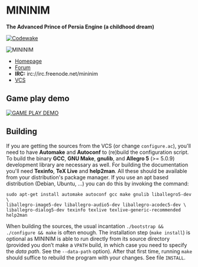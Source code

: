 # MININIM
**The Advanced Prince of Persia Engine (a childhood dream)**

[![Codewake](https://www.codewake.com/badges/ask_question_flat_square.svg)](https://www.codewake.com/p/mininim)

![MININIM](http://oitofelix.github.io/mininim/mininim.png)

- [Homepage](http://oitofelix.github.io/mininim/)
- [Forum](http://forum.princed.org/viewforum.php?f=127)
- **IRC:** irc://irc.freenode.net/mininim
- [VCS](http://github.com/oitofelix/mininim/)

## Game play demo

[![GAME PLAY DEMO](https://img.youtube.com/vi/i8kXFLuZ8Io/0.jpg)](https://www.youtube.com/watch?v=i8kXFLuZ8Io)

## Building

If you are getting the sources from the VCS (or change
`configure.ac`), you'll need to have **Automake** and **Autoconf** to
(re)build the configuration script.  To build the binary **GCC**,
**GNU Make**, **gnulib**, and **Allegro 5** (>= 5.0.9) development
library are necessary as well.  For building the documentation you'll
need **Texinfo**, **TeX Live** and **help2man**.  All these should be
available from your distribution's package manager.  If you use an apt
based distribution (Debian, Ubuntu, ...) you can do this by invoking
the command:

```
sudo apt-get install automake autoconf gcc make gnulib liballegro5-dev \
liballegro-image5-dev liballegro-audio5-dev liballegro-acodec5-dev \
liballegro-dialog5-dev texinfo texlive texlive-generic-recommended help2man
```

When building the sources, the usual incantation `./bootstrap &&
./configure && make` is often enough. The installation step (`make
install`) is optional as MININIM is able to run directly from its
source directory (provided you don’t make a `VPATH` build, in which
case you need to specify the *data path*. See the `--data-path`
option).  After that first time, running `make` should suffice to
rebuild the program with your changes.  See file `INSTALL`.
